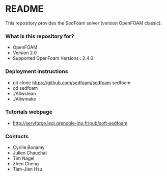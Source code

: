 # README #

This repository provides the SedFoam solver (version OpenFOAM classic).

### What is this repository for? ###

* OpenFOAM
* Version 2.0
* Supported OpenFoam Versions : 2.4.0

### Deployment instructions ###

* git clone https://github.com/sedfoam/sedfoam sedfoam
* cd sedfoam
* ./Allwclean
* ./Allwmake

### Tutorials webpage ###

* http://servforge.legi.grenoble-inp.fr/pub/soft-sedfoam

### Contacts ###

* Cyrille Bonamy
* Julien Chauchat
* Tim Nagel
* Zhen Cheng
* Tian-Jian Hsu
